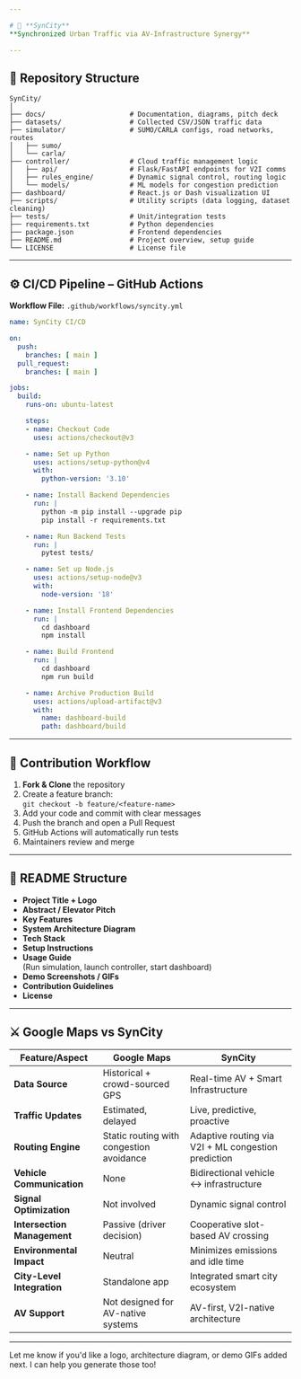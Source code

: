 ```yaml
---

# 🚦 **SynCity**  
**Synchronized Urban Traffic via AV-Infrastructure Synergy**

---
```


## 📂 Repository Structure

```
SynCity/
│
├── docs/                     # Documentation, diagrams, pitch deck
├── datasets/                 # Collected CSV/JSON traffic data
├── simulator/                # SUMO/CARLA configs, road networks, routes
│   ├── sumo/
│   └── carla/
├── controller/               # Cloud traffic management logic
│   ├── api/                  # Flask/FastAPI endpoints for V2I comms
│   ├── rules_engine/         # Dynamic signal control, routing logic
│   └── models/               # ML models for congestion prediction
├── dashboard/                # React.js or Dash visualization UI
├── scripts/                  # Utility scripts (data logging, dataset cleaning)
├── tests/                    # Unit/integration tests
├── requirements.txt          # Python dependencies
├── package.json              # Frontend dependencies
├── README.md                 # Project overview, setup guide
└── LICENSE                   # License file
```

---

## ⚙️ CI/CD Pipeline – GitHub Actions

**Workflow File:** `.github/workflows/syncity.yml`

```yaml
name: SynCity CI/CD

on:
  push:
    branches: [ main ]
  pull_request:
    branches: [ main ]

jobs:
  build:
    runs-on: ubuntu-latest

    steps:
    - name: Checkout Code
      uses: actions/checkout@v3

    - name: Set up Python
      uses: actions/setup-python@v4
      with:
        python-version: '3.10'

    - name: Install Backend Dependencies
      run: |
        python -m pip install --upgrade pip
        pip install -r requirements.txt

    - name: Run Backend Tests
      run: |
        pytest tests/

    - name: Set up Node.js
      uses: actions/setup-node@v3
      with:
        node-version: '18'

    - name: Install Frontend Dependencies
      run: |
        cd dashboard
        npm install

    - name: Build Frontend
      run: |
        cd dashboard
        npm run build

    - name: Archive Production Build
      uses: actions/upload-artifact@v3
      with:
        name: dashboard-build
        path: dashboard/build
```

---

## 🤝 Contribution Workflow

1. **Fork & Clone** the repository  
2. Create a feature branch:  
   `git checkout -b feature/<feature-name>`  
3. Add your code and commit with clear messages  
4. Push the branch and open a Pull Request  
5. GitHub Actions will automatically run tests  
6. Maintainers review and merge

---

## 📘 README Structure

- **Project Title + Logo**
- **Abstract / Elevator Pitch**
- **Key Features**
- **System Architecture Diagram**
- **Tech Stack**
- **Setup Instructions**
- **Usage Guide**  
  (Run simulation, launch controller, start dashboard)
- **Demo Screenshots / GIFs**
- **Contribution Guidelines**
- **License**

---

## ⚔️ Google Maps vs SynCity

| Feature/Aspect              | Google Maps                                         | SynCity                                                  |
|----------------------------|-----------------------------------------------------|----------------------------------------------------------|
| **Data Source**            | Historical + crowd-sourced GPS                     | Real-time AV + Smart Infrastructure                      |
| **Traffic Updates**        | Estimated, delayed                                 | Live, predictive, proactive                              |
| **Routing Engine**         | Static routing with congestion avoidance           | Adaptive routing via V2I + ML congestion prediction      |
| **Vehicle Communication**  | None                                               | Bidirectional vehicle ↔ infrastructure                   |
| **Signal Optimization**    | Not involved                                       | Dynamic signal control                                   |
| **Intersection Management**| Passive (driver decision)                          | Cooperative slot-based AV crossing                       |
| **Environmental Impact**   | Neutral                                            | Minimizes emissions and idle time                        |
| **City-Level Integration** | Standalone app                                     | Integrated smart city ecosystem                          |
| **AV Support**             | Not designed for AV-native systems                 | AV-first, V2I-native architecture                        |

---

Let me know if you'd like a logo, architecture diagram, or demo GIFs added next. I can help you generate those too!
